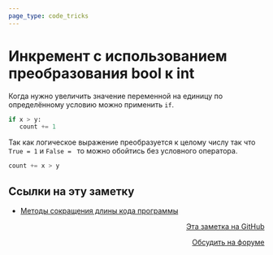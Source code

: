 ```yaml
---
page_type: code_tricks
---
```

#  Инкремент с использованием преобразования bool к int

Когда нужно увеличить значение переменной на единицу по определённому условию можно применить `if`.

```python
if x > y:
   count += 1
```

Так как логическое выражение преобразуется к целому числу так что `True = 1` и `False = ` то можно обойтись без условного оператора.

```python
count += x > y
```


## Ссылки на эту заметку

* [Методы сокращения длины кода программы](20221119213535.md)


<p v-pre style="text-align: right">
  <a href="https://github.com/Kverde/algorithms/blob/main/source/20221119214327.md" target="_blank">
  Эта заметка на GitHub
  </a>
</p>



<p v-pre style="text-align: right">
  <a href="https://discourse.comtext.space/new-topic?title=%20%D0%98%D0%BD%D0%BA%D1%80%D0%B5%D0%BC%D0%B5%D0%BD%D1%82%20%D1%81%20%D0%B8%D1%81%D0%BF%D0%BE%D0%BB%D1%8C%D0%B7%D0%BE%D0%B2%D0%B0%D0%BD%D0%B8%D0%B5%D0%BC%20%D0%BF%D1%80%D0%B5%D0%BE%D0%B1%D1%80%D0%B0%D0%B7%D0%BE%D0%B2%D0%B0%D0%BD%D0%B8%D1%8F%20bool%20%D0%BA%20int&body=&category=algorithm" target="_blank">
  Обсудить на форуме
  </a>
</p>
